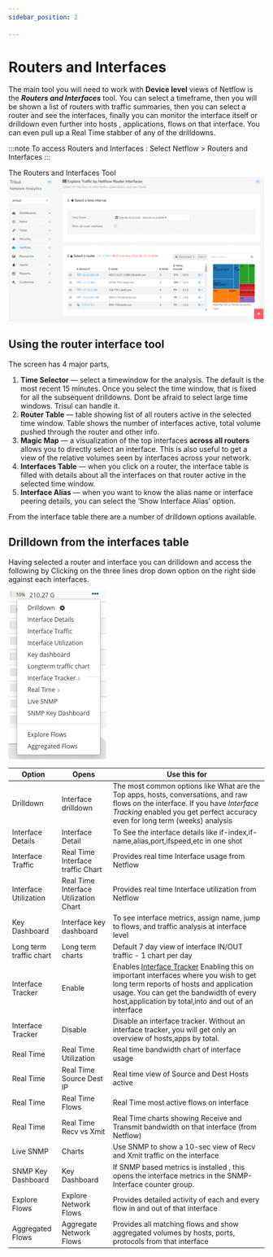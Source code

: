 ```yaml
---
sidebar_position: 2

---
```


# Routers and Interfaces

The main tool you will need to work with **Device level** views of
Netflow is the ***Routers and Interfaces*** tool. You can select a
timeframe, then you will be shown a list of routers with traffic
summaries, then you can select a router and see the interfaces, finally
you can monitor the interface itself or drilldown even further into
hosts , applications, flows on that interface. You can even pull up a
Real Time stabber of any of the drilldowns.

:::note
To access Routers and Interfaces : Select Netflow > Routers and Interfaces
:::

The Routers and Interfaces Tool  
![](images/router_interface.png)

## Using the router interface tool

The screen has 4 major parts,

1. **Time Selector** — select a timewindow for the analysis. The
   default is the most recent 15 minutes. Once you select the time
   window, that is fixed for all the subsequent drilldowns. Dont be
   afraid to select large time windows. Trisul can handle it.
2. **Router Table** — table showing list of all routers active in the
   selected time window. Table shows the number of interfaces active,
   total volume pushed through the router and other info.
3. **Magic Map** — a visualization of the top interfaces **across all
   routers** allows you to directly select an interface. This is also
   useful to get a view of the relative volumes seen by interfaces
   across your network.
4. **Interfaces Table** — when you click on a router, the interface
   table is filled with details about all the interfaces on that router
   active in the selected time window.
5. **Interface Alias** — when you want to know the alias name or
   interface peering details, you can select the ‘Show Interface Alias’
   option.

From the interface table there are a number of drilldown options
available.

## Drilldown from the interfaces table

Having selected a router and interface you can drilldown and access the
following by Clicking on the three lines drop down option on the right side against each interfaces.

![](images/options.png)

| Option                  | Opens                                 | Use this for                                                                                                                                                                                                                                                             |
| ----------------------- | ------------------------------------- | ------------------------------------------------------------------------------------------------------------------------------------------------------------------------------------------------------------------------------------------------------------------------ |
| Drilldown               | Interface drilldown                   | The most common options like What are the Top apps, hosts, conversations, and raw flows on the interface. If you have *Interface Tracking* enabled you get perfect accuracy even for long term (weeks) analysis                                                          |
| Interface Details       | Interface Detail                      | To See the interface details like if-index,if-name,alias,port,ifspeed,etc in one shot                                                                                                                                                                                    |
| Interface Traffic       | Real Time Interface traffic Chart     | Provides real time Interface usage from Netflow                                                                                                                                                                                                                          |
| Interface Utilization   | Real Time Interface Utilization Chart | Provides real time Interface utilization from Netflow                                                                                                                                                                                                                    |
| Key Dashboard           | Interface key dashboard               | To see interface metrics, assign name, jump to flows, and traffic analysis at interface level                                                                                                                                                                            |
| Long term traffic chart | Long term charts                      | Default 7 day view of interface IN/OUT traffic - 1 chart per day                                                                                                                                                                                                         |
| Interface Tracker       | Enable                                | Enables [Interface Tracker](interface_tracker) Enabling this on important interfaces where you wish to get long term reports of hosts and application usage. You can get the bandwidth of every host,application by total,into and out of an interface |
| Interface Tracker       | Disable                               | Disable an interface tracker. Without an interface tracker, you will get only an overview of hosts,apps by total.                                                                                                                                                        |
| Real Time               | Real Time Utilization                 | Real time bandwidth chart of interface usage                                                                                                                                                                                                                             |
| Real Time               | Real Time Source Dest IP              | Real time view of Source and Dest Hosts active                                                                                                                                                                                                                           |
| Real Time               | Real Time Flows                       | Real Time most active flows on interface                                                                                                                                                                                                                                 |
| Real Time               | Real Time Recv vs Xmit                | Real Time charts showing Receive and Transmit bandwidth on that interface (from Netflow)                                                                                                                                                                                 |
| Live SNMP               | Charts                                | Use SNMP to show a 10-sec view of Recv and Xmit traffic on the interface                                                                                                                                                                                                 |
| SNMP Key Dashboard      | Key Dashboard                         | If SNMP based metrics is installed , this opens the interface metrics in the SNMP-Interface counter group.                                                                                                                                                               |
| Explore Flows           | Explore Network Flows                 | Provides detailed activity of each and every flow in and out of that interface                                                                                                                                                                                           |
| Aggregated Flows        | Aggregate Network Flows               | Provides all matching flows and show aggregated volumes by hosts, ports, protocols from that interface                                                                                                                                                                   |
